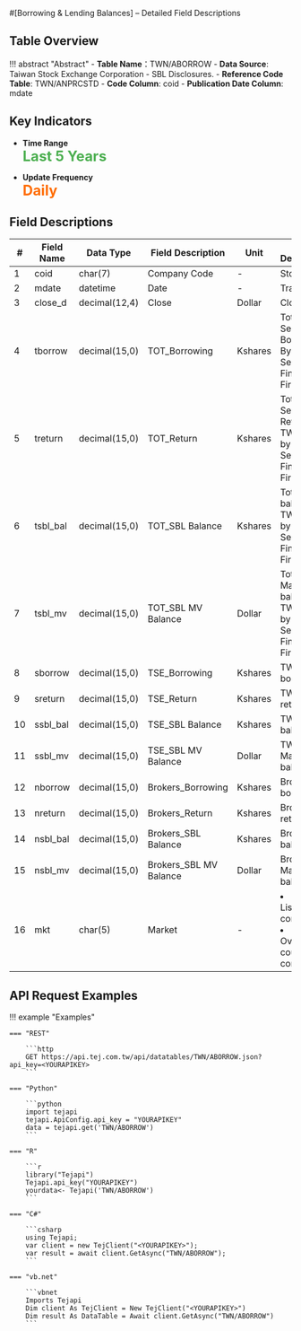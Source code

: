 #[Borrowing & Lending Balances] – Detailed Field Descriptions


## Table Overview

!!! abstract "Abstract"
    - **Table Name**：TWN/ABORROW
    - **Data Source**: Taiwan Stock Exchange Corporation - SBL Disclosures.
    - **Reference Code Table**: TWN/ANPRCSTD
    - **Code Column**: coid
    - **Publication Date Column**: mdate



## Key Indicators

<div class="grid cards grid-3" markdown>

- __Time Range__  
  **<span style="font-size: 1.8em; color: #4caf50;">Last 5 Years</span>**

- __Update Frequency__  
  **<span style="font-size: 1.8em; color: #ff6d00;">Daily</span>**

</div>



## Field Descriptions
| #   | Field Name   | Data Type     | Field Description	                       | Unit     | Field Descriptions                                                                     |
|-----|--------------|---------------|----------------------------|----------|----------------------------------------------------------------------------------|
| 1   | coid         | char(7)       | Company Code               | -        | Stock code                                                                      |
| 2   | mdate        | datetime      | Date                       | -        | Trade date                                                                      |
| 3   | close_d      | decimal(12,4) | Close                      | Dollar   | Closing price                                                                   |
| 4   | tborrow      | decimal(15,0) | TOT_Borrowing              | Kshares  | Total Security Borrowing By Broker / Security Finance Firms                    |
| 5   | treturn      | decimal(15,0) | TOT_Return                 | Kshares  | Total Security Return by TWSE and by Brokers / Security Finance Firms          |
| 6   | tsbl_bal     | decimal(15,0) | TOT_SBL Balance            | Kshares  | Total SBL balance by TWSE and by Brokers / Security Finance Firms              |
| 7   | tsbl_mv      | decimal(15,0) | TOT_SBL MV Balance         | Dollar   | Total SBL Market Value balance by TWSE and by Brokers / Security Finance Firms |
| 8   | sborrow      | decimal(15,0) | TSE_Borrowing              | Kshares  | TWSE total borrowing                                                 |
| 9   | sreturn      | decimal(15,0) | TSE_Return                 | Kshares  | TWSE total return                                                     |
| 10  | ssbl_bal     | decimal(15,0) | TSE_SBL Balance            | Kshares  | TWSE SBL balance                                                      |
| 11  | ssbl_mv      | decimal(15,0) | TSE_SBL MV Balance         | Dollar   | TWSE SBL Market Value balance                                                   |
| 12  | nborrow      | decimal(15,0) | Brokers_Borrowing          | Kshares  | Brokers total borrowing                                               |
| 13  | nreturn      | decimal(15,0) | Brokers_Return             | Kshares  | Brokers total return                                                   |
| 14  | nsbl_bal     | decimal(15,0) | Brokers_SBL Balance        | Kshares  | Brokers SBL balance                                                   |
| 15  | nsbl_mv      | decimal(15,0) | Brokers_SBL MV Balance     | Dollar   | Brokers SBL Market Value balance                                                |
| 16  | mkt          | char(5)       | Market                     | -        | <li>TSE = Listing company </li><li>OTC = Over-the-counter company     |



## API Request Examples

!!! example "Examples"

    === "REST"
    
        ```http
        GET https://api.tej.com.tw/api/datatables/TWN/ABORROW.json?api_key=<YOURAPIKEY>
        ```
    
    === "Python"
    
        ```python
        import tejapi
        tejapi.ApiConfig.api_key = "YOURAPIKEY"
        data = tejapi.get('TWN/ABORROW')
        ```
    
    === "R"
    
        ```r
        library("Tejapi")
        Tejapi.api_key("YOURAPIKEY")
        yourdata<- Tejapi('TWN/ABORROW')
        ```
    
    === "C#"
    
        ```csharp
        using Tejapi;
        var client = new TejClient("<YOURAPIKEY>");
        var result = await client.GetAsync("TWN/ABORROW");
        ```
    
    === "vb.net"
    
        ```vbnet
        Imports Tejapi
        Dim client As TejClient = New TejClient("<YOURAPIKEY>")
        Dim result As DataTable = Await client.GetAsync("TWN/ABORROW")
        ```



